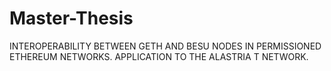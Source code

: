 # Master-Thesis
INTEROPERABILITY BETWEEN GETH AND BESU NODES IN PERMISSIONED ETHEREUM NETWORKS. APPLICATION TO THE ALASTRIA T NETWORK.

